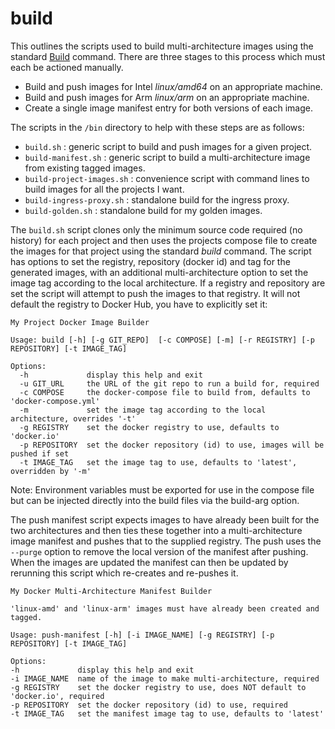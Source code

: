 # build

This outlines the scripts used to build multi-architecture images using the standard [Build](https://docs.docker.com/engine/reference/commandline/build/) 
command. There are three stages to this process which must each be actioned manually.

- Build and push images for Intel *linux/amd64* on an appropriate machine.
- Build and push images for Arm *linux/arm* on an appropriate machine.
- Create a single image manifest entry for both versions of each image.

The scripts in the `/bin` directory to help with these steps are as follows:

- `build.sh` : generic script to build and push images for a given project.
- `build-manifest.sh` : generic script to build a multi-architecture image from existing tagged images.
- `build-project-images.sh` : convenience script with command lines to build images for all the projects I want.
- `build-ingress-proxy.sh` : standalone build for the ingress proxy.
- `build-golden.sh` : standalone build for my golden images.

The `build.sh` script clones only the minimum source code required (no history) for each project and then uses the projects compose 
file to create the images for that project using the standard *build* command. The script has options to set the registry, 
repository (docker id) and tag for the generated images, with an additional multi-architecture option to set the image tag 
according to the local architecture. If a registry and repository are set the script will attempt to push the images to that 
registry. It will not default the registry to Docker Hub, you have to explicitly set it:
```
My Project Docker Image Builder

Usage: build [-h] [-g GIT_REPO]  [-c COMPOSE] [-m] [-r REGISTRY] [-p REPOSITORY] [-t IMAGE_TAG]

Options:
  -h             display this help and exit
  -u GIT_URL     the URL of the git repo to run a build for, required
  -c COMPOSE     the docker-compose file to build from, defaults to 'docker-compose.yml'
  -m             set the image tag according to the local architecture, overrides '-t'
  -g REGISTRY    set the docker registry to use, defaults to 'docker.io'
  -p REPOSITORY  set the docker repository (id) to use, images will be pushed if set
  -t IMAGE_TAG   set the image tag to use, defaults to 'latest', overridden by '-m'
```
Note: Environment variables must be exported for use in the compose file but can be injected directly into the build files via the
build-arg option.

The push manifest script expects images to have already been built for the two architectures and then ties these together into a 
multi-architecture image manifest and pushes that to the supplied registry. The push uses the `--purge` option to remove the local 
version of the manifest after pushing. When the images are updated the manifest can then be updated by rerunning this script which 
re-creates and re-pushes it.
```
My Docker Multi-Architecture Manifest Builder

'linux-amd' and 'linux-arm' images must have already been created and tagged.

Usage: push-manifest [-h] [-i IMAGE_NAME] [-g REGISTRY] [-p REPOSITORY] [-t IMAGE_TAG]

Options:
-h             display this help and exit
-i IMAGE_NAME  name of the image to make multi-architecture, required
-g REGISTRY    set the docker registry to use, does NOT default to 'docker.io', required
-p REPOSITORY  set the docker repository (id) to use, required
-t IMAGE_TAG   set the manifest image tag to use, defaults to 'latest'
```
